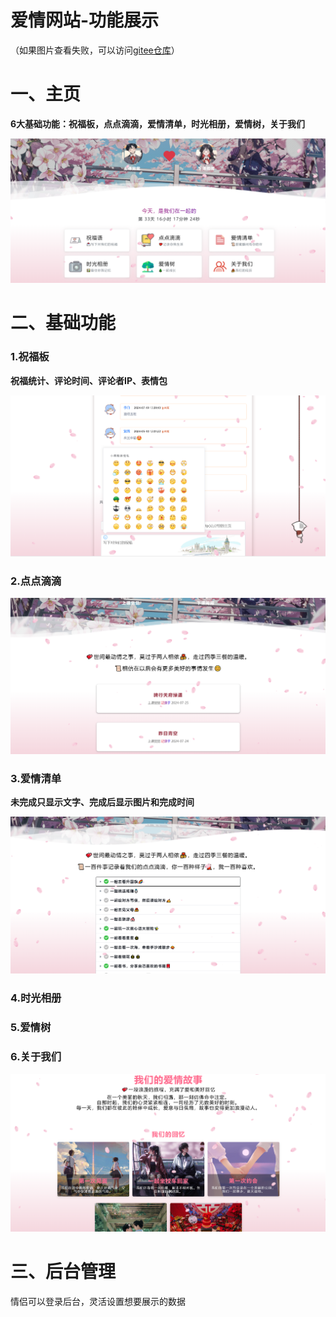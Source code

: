 # 爱情网站-功能展示

（如果图片查看失败，可以访问[gitee仓库](https://gitee.com/sculiupeng/couple-website---love-website/tree/master)）


# 一、主页

**6大基础功能：祝福板，点点滴滴，爱情清单，时光相册，爱情树，关于我们**

![image-20221228213034743](../images/1.png)


# 二、基础功能

### 1.祝福板

**祝福统计、评论时间、评论者IP、表情包**

![image-20221228213735581](../images/2.png)


### 2.点点滴滴

![image-20221228213831887](../images/3.png)

### 3.爱情清单

**未完成只显示文字、完成后显示图片和完成时间**

![image-20221228213930328](../images/4.png)

### 4.时光相册

### 5.爱情树

### 6.关于我们

![image-20221228215146630](../images/6.png)

# 三、后台管理

情侣可以登录后台，灵活设置想要展示的数据